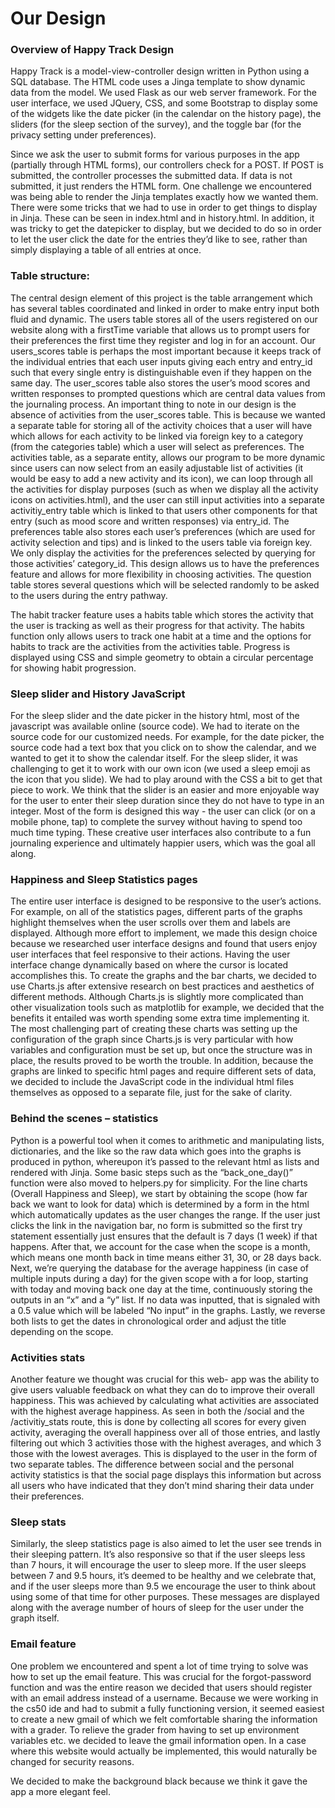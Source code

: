# Our Design

### Overview of Happy Track Design
Happy Track is a model-view-controller design written in Python using a SQL database. The HTML code uses a Jinga template to show dynamic data from the model. We used Flask as our web server framework. For the user interface, we used JQuery, CSS, and some Bootstrap to display some of the widgets like the date picker (in the calendar on the history page), the sliders (for the sleep section of the survey), and the toggle bar (for the privacy setting under preferences).

Since we ask the user to submit forms for various purposes in the app (partially through HTML forms), our controllers check for a POST. If POST is submitted, the controller processes the submitted data. If data is not submitted, it just renders the HTML form. One challenge we encountered was being able to render the Jinja templates exactly how we wanted them. There were some tricks that we had to use in order to get things to display in Jinja. These can be seen in index.html and in history.html. In addition, it was tricky to get the datepicker to display, but we decided to do so in order to let the user click the date for the entries they’d like to see, rather than simply displaying a table of all entries at once.

### Table structure:

The central design element of this project is the table arrangement which has several tables coordinated and linked in order to make entry input both fluid and dynamic. The users table stores all of the users registered on our website  along with a firstTime variable that allows us to prompt users for their preferences the first time they register and log in for an account. Our users_scores table is perhaps the most important because it keeps track of the individual entries that each user inputs giving each entry and entry_id such that every single entry is distinguishable even if they happen on the same day. The user_scores table also stores the user’s mood scores and written responses to prompted questions which are central data values from the journaling process. An important thing to note in our design is the absence of activities from the user_scores table. This is because we wanted a separate table for storing all of the activity choices that a user will have which allows for each activity to be linked via foreign key to a category (from the categories table) which a user will select as preferences. The activities table, as a separate entity, allows our program to be more dynamic since users can now select from an easily adjustable list of activities (it would be easy to add a new activity and its icon), we can loop through all the activities for display purposes (such as when we display all the activity icons on activities.html), and the user can still input activities into a separate activitiy_entry table which is linked to that users other components for that entry (such as mood score and written responses) via entry_id. The preferences table also stores each user’s preferences (which are used for activity selection and tips) and is linked to the users table via foreign key. We only display the activities for the preferences selected by querying for those activities’ category_id. This design allows us to have the preferences feature and allows for more flexibility in choosing activities. The question table stores several questions which will be selected randomly to be asked to the users during the entry pathway.

The habit tracker feature uses a habits table which stores the activity that the user is tracking as well as their progress for that activity. The habits function only allows users to track one habit at a time and the options for habits to track are the activities from the activities table. Progress is displayed using CSS and simple geometry to obtain a circular percentage for showing habit progression.

### Sleep slider and History JavaScript
For the sleep slider and the date picker in the history html, most of the javascript was available online (source code). We had to iterate on the source code for our customized needs. For example, for the date picker, the source code had a text box that you click on to show the calendar, and we wanted to get it to show the calendar itself. For the sleep slider, it was challenging to get it to work with our own icon (we used a sleep emoji as the icon that you slide). We had to play around with the CSS a bit to get that piece to work. We think that the slider is an easier and more enjoyable way for the user to enter their sleep duration since they do not have to type in an integer. Most of the form is designed this way - the user can click (or on a mobile phone, tap) to complete the survey without having to spend too much time typing. These creative user interfaces also contribute to a fun journaling experience and ultimately happier users, which was the goal all along.

### Happiness and Sleep Statistics pages
The entire user interface is designed to be responsive to the user’s actions. For example, on all of the statistics pages, different parts of the graphs highlight themselves when the user scrolls over them and labels are displayed. Although more effort to implement, we made this design choice because we researched user interface designs and found that users enjoy user interfaces that feel responsive to their actions. Having the user interface change dynamically based on where the cursor is located accomplishes this. To create the graphs and the bar charts, we decided to use Charts.js after extensive research on best practices and aesthetics of different methods. Although Charts.js is slightly more complicated than other visualization tools such as matplotlib for example, we decided that the benefits it entailed was worth spending some extra time implementing it. The most challenging part of creating these charts was setting up the configuration of the graph since Charts.js is very particular with how variables and configuration must be set up, but once the structure was in place, the results proved to be worth the trouble. In addition, because the graphs are linked to specific html pages and require different sets of data, we decided to include the JavaScript code in the individual html files themselves as opposed to a separate file, just for the sake of clarity.

### Behind the scenes – statistics
Python is a powerful tool when it comes to arithmetic and manipulating lists, dictionaries, and the like so the raw data which goes into the graphs is produced in python, whereupon it’s passed to the relevant html as lists and rendered with Jinja. Some basic steps such as the “back_one_day()” function were also moved to helpers.py for simplicity. For the line charts (Overall Happiness and Sleep), we start by obtaining the scope (how far back we want to look for data) which is determined by a form in the html which automatically updates as the user changes the range. If the user just clicks the link in the navigation bar, no form is submitted so the first try statement essentially just ensures that the default is 7 days (1 week) if that happens. After that, we account for the case when the scope is a month, which means one month back in time means either 31, 30, or 28 days back. Next, we’re querying the database for the average happiness (in case of multiple inputs during a day) for the given scope with a for loop, starting with today and moving back one day at the time, continuously storing the outputs in an “x” and a “y” list. If no data was inputted, that is signaled with a 0.5 value which will be labeled “No input” in the graphs. Lastly, we reverse both lists to get the dates in chronological order and adjust the title depending on the scope.

### Activities stats
Another feature we thought was crucial for this web- app was the ability to give users valuable feedback on what they can do to improve their overall happiness. This was achieved by calculating what activities are associated with the highest average happiness. As seen in both the /social and the /activitiy_stats route, this is done by collecting all scores for every given activity, averaging the overall happiness over all of those entries, and lastly filtering out which 3 activities those with the highest averages, and which 3 those with the lowest averages. This is displayed to the user in the form of two separate tables. The difference between social and the personal activity statistics is that the social page displays this information but across all users who have indicated that they don’t mind sharing their data under their preferences.

### Sleep stats
Similarly, the sleep statistics page is also aimed to let the user see trends in their sleeping pattern. It’s also responsive so that if the user sleeps less than 7 hours, it will encourage the user to sleep more. If the user sleeps between 7 and 9.5 hours, it’s deemed to be healthy and we celebrate that, and if the user sleeps more than 9.5 we encourage the user to think about using some of that time for other purposes. These messages are displayed along with the average number of hours of sleep for the user under the graph itself.

### Email feature
One problem we encountered and spent a lot of time trying to solve was how to set up the email feature. This was crucial for the forgot-password function and was the entire reason we decided that users should register with an email address instead of a username. Because we were working in the cs50 ide and had to submit a fully functioning version, it seemed easiest to create a new gmail of which we felt comfortable sharing the information with a grader. To relieve the grader from having to set up environment variables etc. we decided to leave the gmail information open. In a case where this website would actually be implemented, this would naturally be changed for security reasons.

We decided to make the background black because we think it gave the app a more elegant feel.
